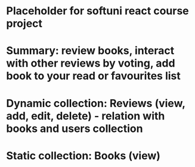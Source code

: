 # Placeholder for softuni react course project

# Summary: review books, interact with other reviews by voting, add book to your read or favourites list

# Dynamic collection: Reviews (view, add, edit, delete) - relation with books and users collection
# Static collection: Books (view)